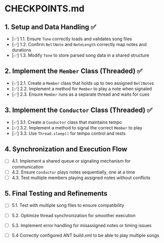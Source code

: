 # CHECKPOINTS.md

## 1. Setup and Data Handling ✅
- [✅] 1.1. Ensure `Tone` correctly loads and validates song files
- [✅] 1.2. Confirm `BellNote` and `NoteLength` correctly map notes and durations
- [✅] 1.3. Modify `Tone` to store parsed song data in a shared structure

## 2. Implement the `Member` Class (Threaded) ✅
- [✅] 2.1. Create a `Member` class that holds up to two assigned `BellNote`s
- [✅] 2.2. Implement a method for `Member` to play a note when signaled
- [✅] 2.3. Ensure `Member` runs as a separate thread and waits for cues

## 3. Implement the `Conductor` Class (Threaded) ✅
- [✅] 3.1. Create a `Conductor` class that maintains tempo
- [✅] 3.2. Implement a method to signal the correct `Member` to play
- [✅] 3.3. Use `Thread.sleep()` for tempo control and rests

## 4. Synchronization and Execution Flow
- [ ] 4.1. Implement a shared queue or signaling mechanism for communication
- [ ] 4.2. Ensure `Conductor` plays notes sequentially, one at a time
- [ ] 4.3. Test multiple members playing assigned notes without conflicts

## 5. Final Testing and Refinements
- [ ] 5.1. Test with multiple song files to ensure compatibility
- [ ] 5.2. Optimize thread synchronization for smoother execution
- [ ] 5.3. Implement error handling for misassigned notes or timing issues
- [ ] 5.4  Correctly configured ANT build.xml to be able to play multiple songs 

